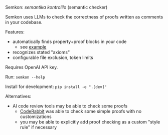 Semkon: _semantika kontrolilo_ (semantic checker)

Semkon uses LLMs to check the correctness of proofs written as comments in your
codebase.

Features:
* automatically finds property+proof blocks in your code
  * see [example](tests/example_repo/example_repo/foo.py)
* recognizes stated "axioms"
* configurable file exclusion, token limits

Requires OpenAI API key.

Run: `semkon --help`

Install for development: `pip install -e ".[dev]"`


Alternatives:
* AI code review tools may be able to check some proofs
  * [CodeRabbit](https://www.coderabbit.ai/) was able to check some simple
    proofs with no customizations
  * you may be able to explicitly add proof checking as a custom "style rule"
    if necessary

